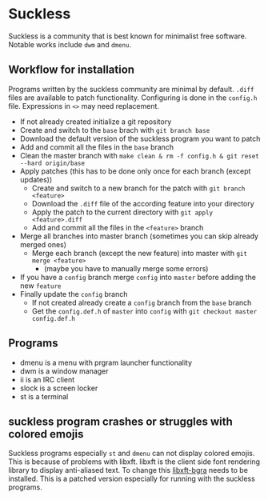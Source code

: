 # Suckless

Suckless is a community that is best known for minimalist free software.
Notable works include `dwm` and `dmenu`.

## Workflow for installation

Programs written by the suckless community are minimal by default.
`.diff` files are available to patch functionality.
Configuring is done in the `config.h` file.
Expressions in `<>` may need replacement.

- If not already created initialize a git repository
- Create and switch to the `base` brach with `git branch base`
- Download the default version of the suckless program you want to patch
- Add and commit all the files in the `base` branch
- Clean the master branch
with `make clean & rm -f config.h & git reset --hard origin/base`
- Apply patches (this has to be done only once for each branch (except updates))
  - Create and switch to a new branch for the patch with `git branch <feature>`
  - Download the `.diff` file of the according feature into your directory
  - Apply the patch to the current directory with `git apply <feature>.diff`
  - Add and commit all the files in the `<feature>` branch
- Merge all branches into master branch (sometimes you can skip already merged
ones)
  - Merge each branch (except the new feature) into master with `git merge <feature>`
    - (maybe you have to manually merge some errors)
- If you have a `config` branch merge `config` into `master` before adding the
new `feature`
- Finally update the `config` branch
  - If not created already create a `config` branch from the `base` branch
  - Get the `config.def.h` of `master` into `config` with
  `git checkout master config.def.h`

## Programs

- dmenu is a menu with prgram launcher functionality
- dwm is a window manager
- ii is an IRC client
- slock is a screen locker
- st is a terminal

## suckless program crashes or struggles with colored emojis

Suckless programs  especially `st` and `dmenu` can not display colored
emojis.
This is because of problems with libxft.
libxft is the client side font rendering library to display anti-aliased text.
To change this [libxft-bgra](https://github.com/uditkarode/libxft-bgra) needs
to be installed.
This is a patched version especially for running with the suckless programs.
